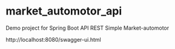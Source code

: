 # market_automotor_api
Demo project for Spring Boot API REST Simple Market-automotor

http://localhost:8080/swagger-ui.html
